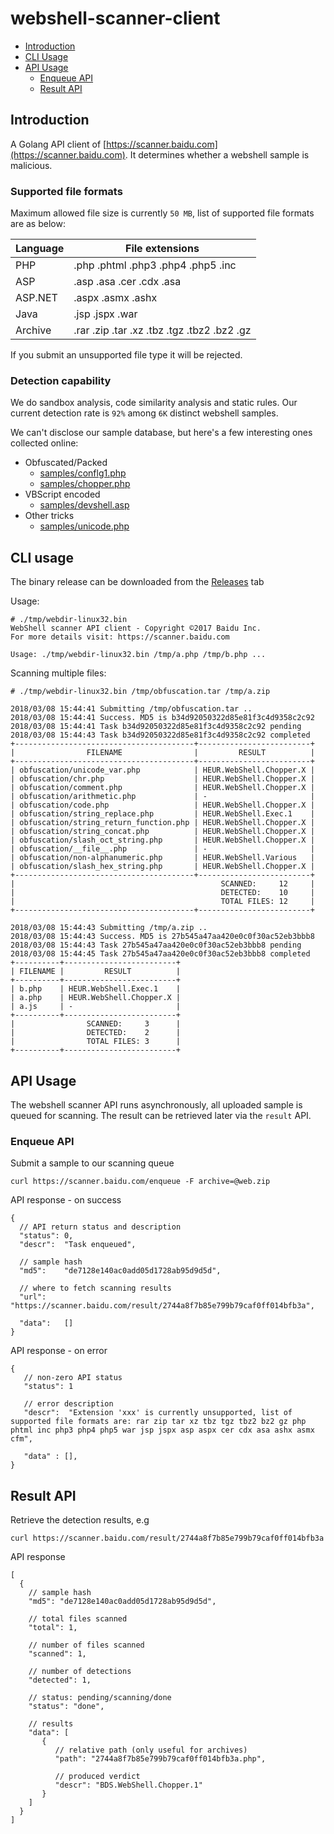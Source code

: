 # webshell-scanner-client

* [Introduction](#introduction)
* [CLI Usage](#cli-usage)
* [API Usage](#api-usage)
  * [Enqueue API](#enqueue-api)
  * [Result API](#result-api)

## Introduction

A Golang API client of [https://scanner.baidu.com](https://scanner.baidu.com). It determines whether a webshell sample is malicious.

### Supported file formats

Maximum allowed file size is currently `50 MB`, list of supported file formats are as below:

| Language   | File extensions                             |
| ---------- | ------------------------------------------- |
| PHP        | .php .phtml .php3 .php4 .php5 .inc          |
| ASP        | .asp .asa .cer .cdx .asa                    |
| ASP.NET    | .aspx .asmx .ashx                           |
| Java       | .jsp .jspx .war                             |
| Archive    | .rar .zip .tar .xz .tbz .tgz .tbz2 .bz2 .gz |

If you submit an unsupported file type it will be rejected.

### Detection capability

We do sandbox analysis, code similarity analysis and static rules. Our current detection rate is `92%` among `6K` distinct webshell samples. 

We can't disclose our sample database, but here's a few interesting ones collected online:

* Obfuscated/Packed
  * [samples/conflg1.php](samples/conflg1.php)
  * [samples/chopper.php](samples/chopper.php)
* VBScript encoded
  * [samples/devshell.asp](samples/devshell.asp)
* Other tricks
  * [samples/unicode.php](samples/unicode.php)

## CLI usage

The binary release can be downloaded from the [Releases](https://github.com/baidu-security/webshell-scanner-client/releases) tab

Usage:

```
# ./tmp/webdir-linux32.bin
WebShell scanner API client - Copyright ©2017 Baidu Inc.
For more details visit: https://scanner.baidu.com

Usage: ./tmp/webdir-linux32.bin /tmp/a.php /tmp/b.php ...
```

Scanning multiple files:

```
# ./tmp/webdir-linux32.bin /tmp/obfuscation.tar /tmp/a.zip

2018/03/08 15:44:41 Submitting /tmp/obfuscation.tar ..
2018/03/08 15:44:41 Success. MD5 is b34d92050322d85e81f3c4d9358c2c92
2018/03/08 15:44:41 Task b34d92050322d85e81f3c4d9358c2c92 pending
2018/03/08 15:44:43 Task b34d92050322d85e81f3c4d9358c2c92 completed
+----------------------------------------+-------------------------+
|                FILENAME                |         RESULT          |
+----------------------------------------+-------------------------+
| obfuscation/unicode_var.php            | HEUR.WebShell.Chopper.X |
| obfuscation/chr.php                    | HEUR.WebShell.Chopper.X |
| obfuscation/comment.php                | HEUR.WebShell.Chopper.X |
| obfuscation/arithmetic.php             | -                       |
| obfuscation/code.php                   | HEUR.WebShell.Chopper.X |
| obfuscation/string_replace.php         | HEUR.WebShell.Exec.1    |
| obfuscation/string_return_function.php | HEUR.WebShell.Chopper.X |
| obfuscation/string_concat.php          | HEUR.WebShell.Chopper.X |
| obfuscation/slash_oct_string.php       | HEUR.WebShell.Chopper.X |
| obfuscation/__file__.php               | -                       |
| obfuscation/non-alphanumeric.php       | HEUR.WebShell.Various   |
| obfuscation/slash_hex_string.php       | HEUR.WebShell.Chopper.X |
+----------------------------------------+-------------------------+
|                                              SCANNED:     12     |
|                                              DETECTED:    10     |
|                                              TOTAL FILES: 12     |
+----------------------------------------+-------------------------+

2018/03/08 15:44:43 Submitting /tmp/a.zip ..
2018/03/08 15:44:43 Success. MD5 is 27b545a47aa420e0c0f30ac52eb3bbb8
2018/03/08 15:44:43 Task 27b545a47aa420e0c0f30ac52eb3bbb8 pending
2018/03/08 15:44:45 Task 27b545a47aa420e0c0f30ac52eb3bbb8 completed
+----------+-------------------------+
| FILENAME |         RESULT          |
+----------+-------------------------+
| b.php    | HEUR.WebShell.Exec.1    |
| a.php    | HEUR.WebShell.Chopper.X |
| a.js     | -                       |
+----------+-------------------------+
|                SCANNED:     3      |
|                DETECTED:    2      |
|                TOTAL FILES: 3      |
+----------+-------------------------+
```

## API Usage

The webshell scanner API runs asynchronously, all uploaded sample is queued for scanning. The result can be retrieved later via the `result` API.

### Enqueue API

Submit a sample to our scanning queue

```
curl https://scanner.baidu.com/enqueue -F archive=@web.zip
```

API response - on success

```
{
  // API return status and description
  "status": 0,
  "descr":  "Task enqueued",

  // sample hash
  "md5":    "de7128e140ac0add05d1728ab95d9d5d",

  // where to fetch scanning results
  "url":    "https://scanner.baidu.com/result/2744a8f7b85e799b79caf0ff014bfb3a",

  "data":   []
}
```

API response - on error

```
{
   // non-zero API status
   "status": 1

   // error description
   "descr":  "Extension 'xxx' is currently unsupported, list of supported file formats are: rar zip tar xz tbz tgz tbz2 bz2 gz php phtml inc php3 php4 php5 war jsp jspx asp aspx cer cdx asa ashx asmx cfm",

   "data" : [],   
}
```

## Result API

Retrieve the detection results, e.g

```
curl https://scanner.baidu.com/result/2744a8f7b85e799b79caf0ff014bfb3a
```

API response

```
[
  {
    // sample hash
    "md5": "de7128e140ac0add05d1728ab95d9d5d",

    // total files scanned
    "total": 1,

    // number of files scanned
    "scanned": 1,

    // number of detections
    "detected": 1,

    // status: pending/scanning/done
    "status": "done",

    // results
    "data": [
       {
          // relative path (only useful for archives)
          "path": "2744a8f7b85e799b79caf0ff014bfb3a.php",

          // produced verdict
          "descr": "BDS.WebShell.Chopper.1"
       }
    ]
  }
]
```

